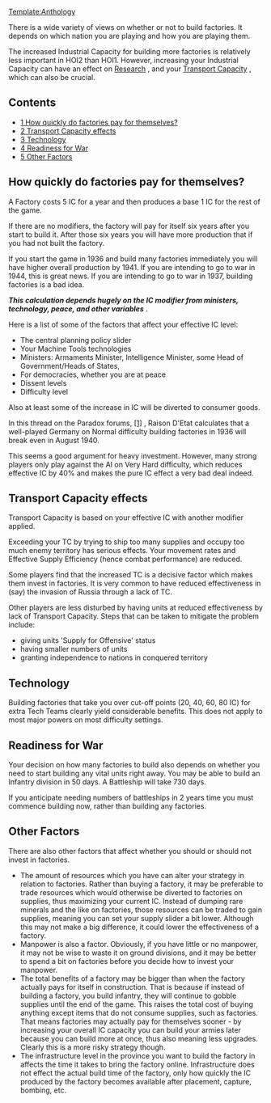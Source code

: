 [Template:Anthology](/wiki/index.php?title=Template:Anthology&action=edit&redlink=1 "Template:Anthology (page does not exist)")

There is a wide variety of views on whether or not to build factories.
It depends on which nation you are playing and how you are playing them.

The increased Industrial Capacity for building more factories is
relatively less important in HOI2 than HOI1. However, increasing your
Industrial Capacity can have an effect on
[Research](/wiki/Research "Research") , and your [Transport
Capacity](/wiki/Transport_Capacity_and_Supply_Efficiency_FAQ "Transport Capacity and Supply Efficiency FAQ")
, which can also be crucial.

## Contents

-   [ 1 How quickly do factories pay for themselves?
    ](#How_quickly_do_factories_pay_for_themselves.3F)
-   [ 2 Transport Capacity effects ](#Transport_Capacity_effects)
-   [ 3 Technology ](#Technology)
-   [ 4 Readiness for War ](#Readiness_for_War)
-   [ 5 Other Factors ](#Other_Factors)

##    How quickly do factories pay for themselves? 

A Factory costs 5 IC for a year and then produces a base 1 IC for the
rest of the game.

If there are no modifiers, the factory will pay for itself six years
after you start to build it. After those six years you will have more
production that if you had not built the factory.

If you start the game in 1936 and build many factories immediately you
will have higher overall production by 1941. If you are intending to go
to war in 1944, this is great news. If you are intending to go to war in
1937, building factories is a bad idea.

***This calculation depends hugely on the IC modifier from ministers,
technology, peace, and other variables*** .

Here is a list of some of the factors that affect your effective IC
level:

-   The central planning policy slider
-   Your Machine Tools technologies
-   Ministers: Armaments Minister, Intelligence Minister, some Head of
    Government/Heads of States,
-   For democracies, whether you are at peace
-   Dissent levels
-   Difficulty level

Also at least some of the increase in IC will be diverted to consumer
goods.

In this thread on the Paradox forums,
[\[1\]](http://forum.paradoxplaza.com/forum/showthread.php?t=186105) ,
Raison D'Etat calculates that a well-played Germany on Normal difficulty
building factories in 1936 will break even in August 1940.

This seems a good argument for heavy investment. However, many strong
players only play against the AI on Very Hard difficulty, which reduces
effective IC by 40% and makes the pure IC effect a very bad deal indeed.

##  Transport Capacity effects 

Transport Capacity is based on your effective IC with another modifier
applied.

Exceeding your TC by trying to ship too many supplies and occupy too
much enemy territory has serious effects. Your movement rates and
Effective Supply Efficiency (hence combat performance) are reduced.

Some players find that the increased TC is a decisive factor which makes
them invest in factories. It is very common to have reduced
effectiveness in (say) the invasion of Russia through a lack of TC.

Other players are less disturbed by having units at reduced
effectiveness by lack of Transport Capacity. Steps that can be taken to
mitigate the problem include:

-   giving units 'Supply for Offensive' status
-   having smaller numbers of units
-   granting independence to nations in conquered territory

##  Technology 

Building factories that take you over cut-off points (20, 40, 60, 80 IC)
for extra Tech Teams clearly yield considerable benefits. This does not
apply to most major powers on most difficulty settings.

##  Readiness for War 

Your decision on how many factories to build also depends on whether you
need to start building any vital units right away. You may be able to
build an Infantry division in 50 days. A Battleship will take 730 days.

If you anticipate needing numbers of battleships in 2 years time you
must commence building now, rather than building any factories.

##  Other Factors 

There are also other factors that affect whether you should or should
not invest in factories.

-   The amount of resources which you have can alter your strategy in
    relation to factories. Rather than buying a factory, it may be
    preferable to trade resources which would otherwise be diverted to
    factories on supplies, thus maximizing your current IC. Instead of
    dumping rare minerals and the like on factories, those resources can
    be traded to gain supplies, meaning you can set your supply slider a
    bit lower. Although this may not make a big difference, it could
    lower the effectiveness of a factory.
-   Manpower is also a factor. Obviously, if you have little or no
    manpower, it may not be wise to waste it on ground divisions, and it
    may be better to spend a bit on factories before you decide how to
    invest your manpower.
-   The total benefits of a factory may be bigger than when the factory
    actually pays for itself in construction. That is because if instead
    of building a factory, you build infantry, they will continue to
    gobble supplies until the end of the game. This raises the total
    cost of buying anything except items that do not consume supplies,
    such as factories. That means factories may actually pay for
    themselves sooner - by increasing your overall IC capacity you can
    build your armies later because you can build more at once, thus
    also meaning less upgrades. Clearly this is a more risky strategy
    though.
-   The infrastructure level in the province you want to build the
    factory in affects the time it takes to bring the factory online.
    Infrastructure does not effect the actual build time of the factory,
    only how quickly the IC produced by the factory becomes available
    after placement, capture, bombing, etc.
